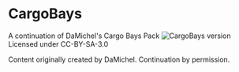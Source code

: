 # CargoBays
A continuation of DaMichel's Cargo Bays Pack
![CargoBays version](https://img.shields.io/endpoint?url=https%3A%2F%2Fraw.githubusercontent.com%2Fzer0Kerbal%2FDaMichel%2Fmaster%2Fjson%2Fcargobays.json)
Licensed under CC-BY-SA-3.0

Content originally created by DaMichel. Continuation by permission.
